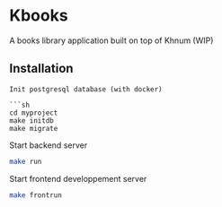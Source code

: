 # Kbooks

A books library application built on top of Khnum (WIP)

## Installation

```
Init postgresql database (with docker)

```sh
cd myproject
make initdb
make migrate
```

Start backend server
```sh
make run
```
Start frontend developpement server

```sh
make frontrun
```
